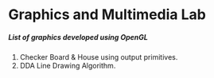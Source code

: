 # Graphics and Multimedia Lab
##### List of graphics developed using OpenGL

1. Checker Board & House using output primitives.
2. DDA Line Drawing Algorithm.
